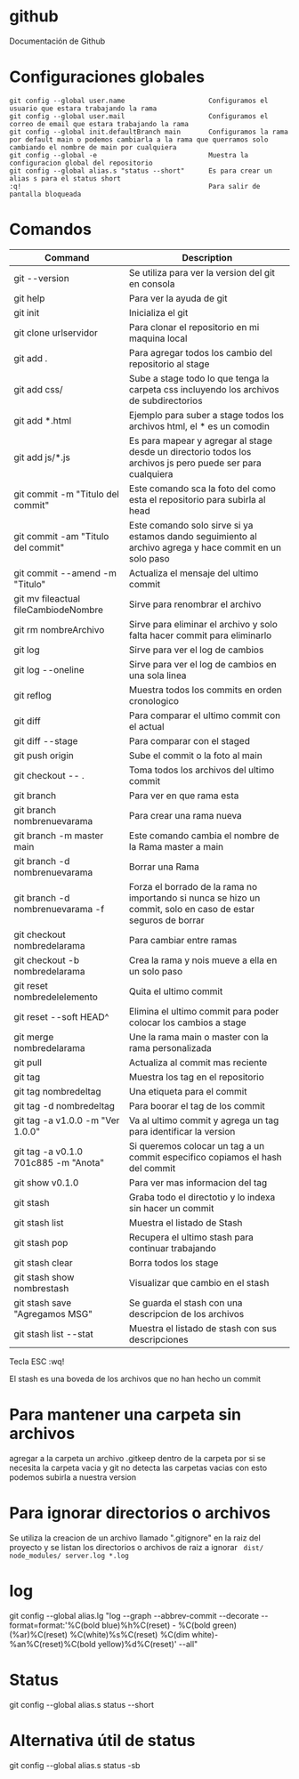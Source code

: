 # github
Documentación de Github

# Configuraciones globales

```
git config --global user.name                     Configuramos el usuario que estara trabajando la rama
git config --global user.mail                     Configuramos el correo de email que estara trabajando la rama
git config --global init.defaultBranch main       Configuramos la rama por default main o podemos cambiarla a la rama que querramos solo cambiando el nombre de main por cualquiera
git config --global -e                            Muestra la configuracion global del repositorio
git config --global alias.s "status --short"      Es para crear un alias s para el status short 
:q!                                               Para salir de pantalla bloqueada
```

# Comandos

| Command | Description |
| --- | --- |
|git --version |                                 Se utiliza para ver la version del git en consola |
|git help |                                      Para ver la ayuda de git |
|git init |                                      Inicializa el git  |                            
|git clone urlservidor |                         Para clonar el repositorio en mi maquina local | 
|git add .|                                       Para agregar todos los cambio del repositorio al stage|
|git add css/|                                    Sube a stage todo lo que tenga la carpeta css incluyendo los archivos de subdirectorios|
|git add *.html|                                  Ejemplo para suber a stage todos los archivos html, el * es un comodin|
|git add js/*.js|                                 Es para mapear y agregar al stage desde un directorio todos los archivos js pero puede ser para cualquiera|
|git commit -m "Titulo del commit"|               Este comando sca la foto del como esta el repositorio para subirla al head|
|git commit -am "Titulo del commit"|              Este comando solo sirve si ya estamos dando seguimiento al archivo agrega y hace commit en un solo paso|
|git commit --amend -m "Titulo" |                 Actualiza el mensaje del ultimo commit |
|git mv fileactual fileCambiodeNombre|            Sirve para renombrar el archivo|
|git rm nombreArchivo|                            Sirve para eliminar el archivo y solo falta hacer commit para eliminarlo|
|git log|                                         Sirve para ver el log de cambios|
|git log --oneline|                               Sirve para ver el log de cambios en una sola linea|
|git reflog    |                                  Muestra todos los commits en orden cronologico |
|git diff|                                        Para comparar el ultimo commit con el actual|
|git diff --stage|                                Para comparar con el staged|
|git push origin|                                 Sube el commit o la foto al main| 
|git checkout -- . |                              Toma todos los archivos del ultimo commit |
|git branch |                                     Para ver en que rama esta|
|git branch nombrenuevarama|                      Para crear una rama nueva|
|git branch -m master main  |                     Este comando cambia el nombre de la Rama master a main|
|git branch -d nombrenuevarama|                   Borrar una Rama|
|git branch -d nombrenuevarama -f |               Forza el borrado de la rama no importando si nunca se hizo un commit, solo en caso de estar seguros de borrar |
|git checkout nombredelarama|                     Para cambiar entre ramas|
|git checkout -b nombredelarama |                 Crea la rama y nois mueve a ella en un solo paso|
|git reset nombredelelemento |                    Quita el ultimo commit | 
|git reset --soft HEAD^    |                      Elimina el ultimo commit para poder colocar los cambios a stage |
|git merge nombredelarama   |                     Une la rama main o master con la rama personalizada |
|git pull   |                                     Actualiza al commit mas reciente |
|git tag      |                                   Muestra los tag en el repositorio |
|git tag nombredeltag      |                      Una etiqueta para el commit  |
|git tag -d nombredeltag   |                      Para boorar el tag de los commit |
|git tag -a v1.0.0 -m "Ver 1.0.0"  |              Va al ultimo commit y agrega un tag para identificar la version |
|git tag -a v0.1.0 701c885 -m "Anota"|            Si queremos colocar un tag a un commit especifico copiamos el hash del commit |
|git show v0.1.0   |                              Para ver mas informacion del tag |
|git stash       |                                Graba todo el directotio y lo indexa sin hacer un commit |
|git stash list  |                                Muestra el listado de Stash |
|git stash pop   |                                Recupera el ultimo stash para continuar trabajando |
|git stash clear |                                Borra todos los stage |
|git stash show nombrestash  |                    Visualizar que cambio en el stash |
|git stash save "Agregamos MSG" |                 Se guarda el stash con una descripcion de los archivos |
|git stash list --stat  |                         Muestra el listado de stash con sus descripciones |

Tecla ESC :wq!

El stash es una boveda de los archivos que no han hecho un commit 

# Para mantener una carpeta sin archivos 
agregar a la carpeta un archivo .gitkeep dentro de la carpeta por si se necesita la carpeta vacia y git no detecta las carpetas vacias con esto podemos subirla a nuestra version

# Para ignorar directorios o archivos 
Se utiliza la creacion de un archivo llamado ".gitignore" en la raiz del proyecto y se listan los directorios o archivos de raiz a ignorar 
<code>
dist/
node_modules/
server.log
*.log
</code>

# log
git config --global alias.lg "log --graph --abbrev-commit --decorate --format=format:'%C(bold blue)%h%C(reset) - %C(bold green)(%ar)%C(reset) %C(white)%s%C(reset) %C(dim white)- %an%C(reset)%C(bold yellow)%d%C(reset)' --all"

# Status
git config --global alias.s status --short

# Alternativa útil de status
git config --global alias.s status -sb
